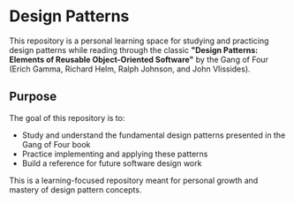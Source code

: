# Design Patterns

This repository is a personal learning space for studying and practicing design patterns while reading through the classic **"Design Patterns: Elements of Reusable Object-Oriented Software"** by the Gang of Four (Erich Gamma, Richard Helm, Ralph Johnson, and John Vlissides).

## Purpose

The goal of this repository is to:
- Study and understand the fundamental design patterns presented in the Gang of Four book
- Practice implementing and applying these patterns
- Build a reference for future software design work

This is a learning-focused repository meant for personal growth and mastery of design pattern concepts.